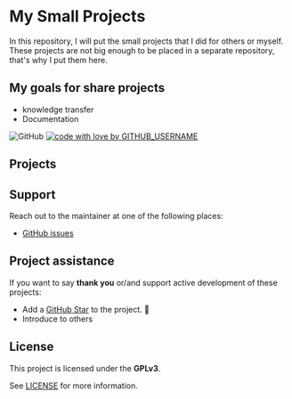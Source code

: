 # My Small Projects

In this repository, I will put the small projects that I did for others or myself. These projects are not big enough to be placed in a separate repository, that's why I put them here.

## My goals for share projects

- knowledge transfer
- Documentation

![GitHub](https://img.shields.io/github/license/HamidMolareza/SmallProjects)
[![code with love by GITHUB_USERNAME](https://img.shields.io/badge/%3C%2F%3E%20with%20%E2%99%A5%20by-Hamid_Molareza-ff1414.svg?style=flat-square)](https://github.com/HamidMolareza)

## Projects

## Support

Reach out to the maintainer at one of the following places:

- [GitHub issues](https://github.com/HamidMolareza/SmallProjects/issues/new?assignees=&labels=question&template=04_SUPPORT_QUESTION.md&title=support%3A+)


## Project assistance

If you want to say **thank you** or/and support active development of these projects:

- Add a [GitHub Star](https://github.com/HamidMolareza/SmallProjects) to the project. 🌟
- Introduce to others

## License

This project is licensed under the **GPLv3**.

See [LICENSE](LICENSE) for more information.